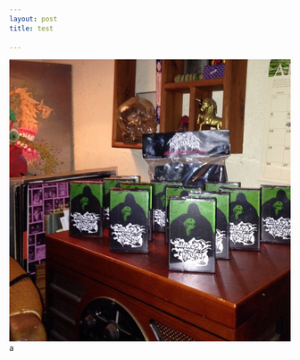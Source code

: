 ```yaml
---
layout: post
title: test

---
```

![](/uploads/11073465_10152826929096958_3718963043507169441_n.jpg)a